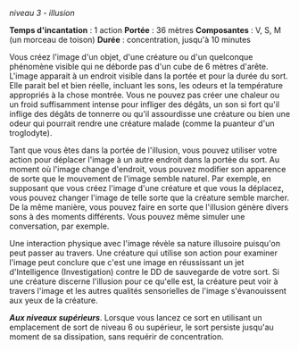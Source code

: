 *niveau 3 - illusion*

**Temps d'incantation** : 1 action
**Portée** : 36 mètres
**Composantes** : V, S, M (un morceau de toison)
**Durée** : concentration, jusqu'à 10 minutes

Vous créez l'image d'un objet, d'une créature ou d'un quelconque phénomène visible qui ne déborde pas d'un cube de 6 mètres d'arête. L'image apparait à un endroit visible dans la portée et pour la durée du sort. Elle parait bel et bien réelle, incluant les sons, les odeurs et la température appropriés à la chose montrée. Vous ne pouvez pas créer une chaleur ou un froid suffisamment intense pour infliger des dégâts, un son si fort qu'il inflige des dégâts de tonnerre ou qu'il assourdisse une créature ou bien une odeur qui pourrait rendre une créature malade (comme la puanteur d'un troglodyte).

Tant que vous êtes dans la portée de l'illusion, vous pouvez utiliser votre action pour déplacer l'image à un autre endroit dans la portée du sort. Au moment où l'image change d'endroit, vous pouvez modifier son apparence de sorte que le mouvement de l'image semble naturel. Par exemple, en supposant que vous créez l'image d'une créature et que vous la déplacez, vous pouvez changer l'image de telle sorte que la créature semble marcher. De la même manière, vous pouvez faire en sorte que l'illusion génère divers sons à des moments différents. Vous pouvez même simuler une conversation, par exemple.

Une interaction physique avec l'image révèle sa nature illusoire puisqu'on peut passer au travers. Une créature qui utilise son action pour examiner l'image peut conclure que c'est une image en réussissant un jet d'Intelligence (Investigation) contre le DD de sauvegarde de votre sort. Si une créature discerne l'illusion pour ce qu'elle est, la créature peut voir à travers l'image et les autres qualités sensorielles de l'image s'évanouissent aux yeux de la créature.

**_Aux niveaux supérieurs_**. Lorsque vous lancez ce sort en utilisant un emplacement de sort de niveau 6 ou supérieur, le sort persiste jusqu'au moment de sa dissipation, sans requérir de concentration.